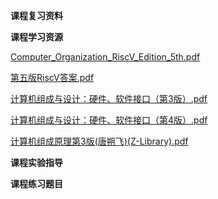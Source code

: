 <!-- tabs:start -->
**课程复习资料**

**课程学习资源**

[Computer_Organization_RiscV_Edition_5th.pdf](https://gh.hitcs.cc/https://raw.githubusercontent.com/HIT-OpenCS/CS_Courses/main/公共课程/计算机组成原理/课程学习资源/Computer_Organization_RiscV_Edition_5th.pdf)

[第五版RiscV答案.pdf](https://gh.hitcs.cc/https://raw.githubusercontent.com/HIT-OpenCS/CS_Courses/main/公共课程/计算机组成原理/课程学习资源/第五版RiscV答案.pdf)

[计算机组成与设计：硬件、软件接口（第3版）.pdf](https://gh.hitcs.cc/https://raw.githubusercontent.com/HIT-OpenCS/CS_Courses/main/公共课程/计算机组成原理/课程学习资源/计算机组成与设计：硬件、软件接口（第3版）.pdf)

[计算机组成与设计：硬件、软件接口（第4版）.pdf](https://gh.hitcs.cc/https://raw.githubusercontent.com/HIT-OpenCS/CS_Courses/main/公共课程/计算机组成原理/课程学习资源/计算机组成与设计：硬件、软件接口（第4版）.pdf)

[计算机组成原理第3版(唐朔飞)(Z-Library).pdf](https://gh.hitcs.cc/https://raw.githubusercontent.com/HIT-OpenCS/CS_Courses/main/公共课程/计算机组成原理/课程学习资源/计算机组成原理第3版(唐朔飞)(Z-Library).pdf)

**课程实验指导**

**课程练习题目**

<!-- tabs:end -->